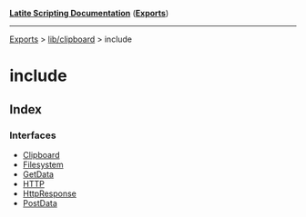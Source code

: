 [**Latite Scripting Documentation**](../../../README.md) ([**Exports**](../../../exports.md))

---

[Exports](../../../exports.md) > [lib/clipboard](../../index.md) > include

# include

## Index

### Interfaces

- [Clipboard](interfaces/interface.Clipboard.md)
- [Filesystem](interfaces/interface.Filesystem.md)
- [GetData](interfaces/interface.GetData.md)
- [HTTP](interfaces/interface.HTTP.md)
- [HttpResponse](interfaces/interface.HttpResponse.md)
- [PostData](interfaces/interface.PostData.md)
